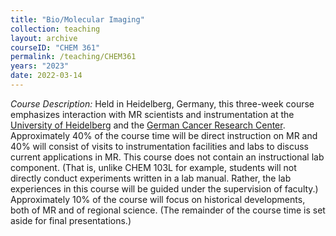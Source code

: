 ```yaml
---
title: "Bio/Molecular Imaging"
collection: teaching
layout: archive
courseID: "CHEM 361"
permalink: /teaching/CHEM361
years: "2023"
date: 2022-03-14
---
```


*Course Description:*
Held in Heidelberg, Germany, this three-week course emphasizes interaction with MR scientists and instrumentation at the [University of Heidelberg](https://www.uni-heidelberg.de/en) and the [German Cancer Research Center](https://www.dkfz.de/en/index.html). Approximately 40% of the course time will be direct instruction on MR and 40% will consist of visits to instrumentation facilities and labs to discuss current applications in MR. This course does not contain an instructional lab component. (That is, unlike CHEM 103L for example, students will not directly conduct experiments written in a lab manual. Rather, the lab experiences in this course will be guided under the supervision of faculty.) Approximately 10% of the course will focus on historical developments, both of MR and of regional science. (The remainder of the course time is set aside for final presentations.)
